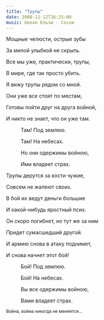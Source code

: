 ```yaml
---
title: "Трупы"
date: 2008-12-12T16:25:00
music: Океан Ельзи - Сосни
---
```


Мощные челюсти, острые зубы

За милой улыбкой не скрыть.

Все мы уже, практически, трупы,

В мире, где так просто убить.



Я вижу трупы рядом со мной.

Они уже все стоят по местам,

Готовы пойти друг на друга войной,

И никто не знает, что он уже там.



<div style="margin-left: 40px">

Там! Под землею.

Там! На небесах.

Но они одержимы войною,

Ими владеет страх.

 </div>



Трупы дерутся за кости чужие,

Совсем не жалеют своих.

В бой их ведут деньги большие

И какой-нибудь яростный псих.



Он скоро погибнет, но тут же за ним

Придет сумасшедший другой.

И армию снова в атаку поднимет,

И снова начнет этот бой!

<div style="margin-left: 40px">

Бой! Под землею.

Бой! На небесах.

Вы все одержимы войною,

Вами владеет страх.

 </div>



<span style="font-size:smaller;">Война, война никогда не меняется...</span>
